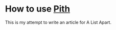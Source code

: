 How to use [Pith](http://github.com/mdub/pith)
==============================================

This is my attempt to write an article for A List Apart.